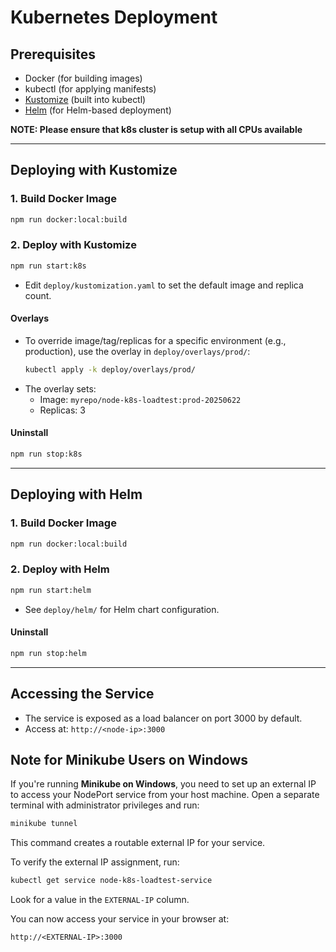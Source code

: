 # Kubernetes Deployment

## Prerequisites

- Docker (for building images)
- kubectl (for applying manifests)
- [Kustomize](https://kustomize.io/) (built into kubectl)
- [Helm](https://helm.sh/) (for Helm-based deployment)

**NOTE: Please ensure that k8s cluster is setup with all CPUs available**

---

## Deploying with Kustomize

### 1. Build Docker Image

```sh
npm run docker:local:build
```

### 2. Deploy with Kustomize

```sh
npm run start:k8s
```

- Edit `deploy/kustomization.yaml` to set the default image and replica count.

#### Overlays

- To override image/tag/replicas for a specific environment (e.g., production), use the overlay in `deploy/overlays/prod/`:
  ```sh
  kubectl apply -k deploy/overlays/prod/
  ```
- The overlay sets:
  - Image: `myrepo/node-k8s-loadtest:prod-20250622`
  - Replicas: 3

#### Uninstall

```sh
npm run stop:k8s
```

---

## Deploying with Helm

### 1. Build Docker Image

```sh
npm run docker:local:build
```

### 2. Deploy with Helm

```sh
npm run start:helm

```

- See `deploy/helm/` for Helm chart configuration.

#### Uninstall

```sh
npm run stop:helm
```

---

## Accessing the Service

- The service is exposed as a load balancer on port 3000 by default.
- Access at: `http://<node-ip>:3000`

## Note for Minikube Users on Windows

If you're running **Minikube on Windows**, you need to set up an external IP to access your NodePort service from your host machine. Open a separate terminal with administrator privileges and run:

```sh
minikube tunnel
```

This command creates a routable external IP for your service.

To verify the external IP assignment, run:

```sh
kubectl get service node-k8s-loadtest-service
```

Look for a value in the `EXTERNAL-IP` column.

You can now access your service in your browser at:

```
http://<EXTERNAL-IP>:3000
```
